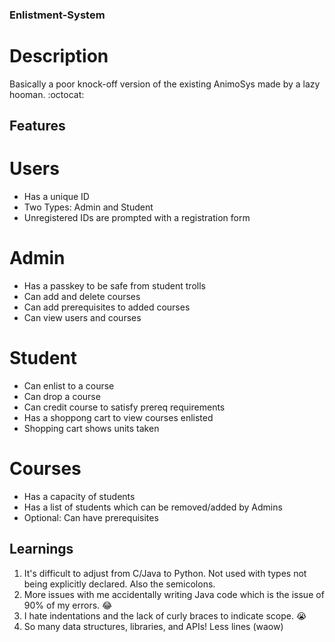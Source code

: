 ### Enlistment-System ###
# Description #
Basically a poor knock-off version of the existing AnimoSys made by a lazy hooman. :octocat:
## Features ##
# Users #
- Has a unique ID 
- Two Types: Admin and Student
- Unregistered IDs are prompted with a registration form
# Admin #
- Has a passkey to be safe from student trolls 
- Can add and delete courses
- Can add prerequisites to added courses
- Can view users and courses
# Student #
- Can enlist to a course
- Can drop a course
- Can credit course to satisfy prereq requirements
- Has a shoppong cart to view courses enlisted
- Shopping cart shows units taken
# Courses #
- Has a capacity of students
- Has a list of students which can be removed/added by Admins
- Optional: Can have prerequisites
## Learnings ##
1. It's difficult to adjust from C/Java to Python. Not used with types not being explicitly declared. Also the semicolons.
2. More issues with me accidentally writing Java code which is the issue of 90% of my errors. :joy:
3. I hate indentations and the lack of curly braces to indicate scope. :sob:
4. So many data structures, libraries, and APIs! Less lines (waow)

